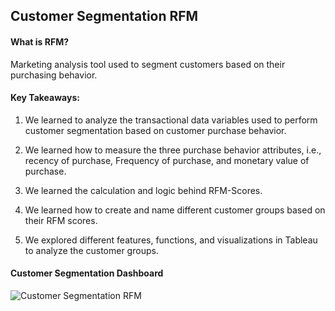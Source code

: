 ## Customer Segmentation RFM

#### What is RFM?
Marketing analysis tool used to segment customers based on their purchasing behavior.



#### Key Takeaways:

1. We learned to analyze the transactional data variables used to perform customer segmentation based on customer purchase behavior.

2. We learned how to measure the three purchase behavior attributes, i.e., recency of purchase, Frequency of purchase, and monetary value of purchase.

3. We learned the calculation and logic behind RFM-Scores.

4. We learned how to create and name different customer groups based on their RFM scores.

5. We explored different features, functions, and visualizations in Tableau to analyze the customer groups.

#### Customer Segmentation Dashboard
![Customer Segmentation RFM](https://github.com/user-attachments/assets/f57912bc-2d2b-48b7-b952-3463ae6a2807)
